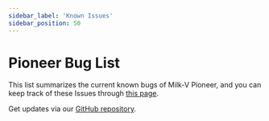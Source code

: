 ```yaml
---
sidebar_label: 'Known Issues'
sidebar_position: 50
---
```

# Pioneer Bug List

This list summarizes the current known bugs of Milk-V Pioneer, and you can keep track of these Issues through [this page](https://github.com/milkv-pioneer/issues/issues).
  
  
Get updates via our [GitHub repository](https://github.com/milkv-pioneer/issues/issues).
